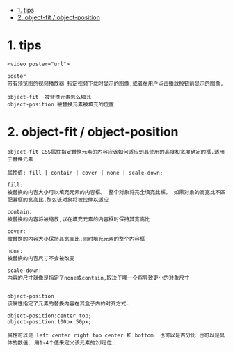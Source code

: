<!-- TOC -->

- [1. tips](#1-tips)
- [2. object-fit / object-position](#2-object-fit--object-position)

<!-- /TOC -->

# 1. tips

    
    <video poster="url">
    
    poster
    带有预览图的视频播放器 指定视频下载时显示的图像,或者在用户点击播放按钮前显示的图像.

    object-fit  被替换元素怎么填充
    object-position 被替换元素被填充的位置

# 2. object-fit / object-position


    object-fit CSS属性指定替换元素的内容应该如何适应到其使用的高度和宽度确定的框.适用于替换元素

    属性值: fill | contain | cover | none | scale-down;

    fill:
    被替换的内容大小可以填充元素的内容框。 整个对象将完全填充此框。 如果对象的高宽比不匹配其框的宽高比,那么该对象将被拉伸以适应
    
    contain:
    被替换的内容将被缩放,以在填充元素的内容框时保持其宽高比

    cover:
    被替换的内容大小保持其宽高比,同时填充元素的整个内容框

    none:
    被替换的内容尺寸不会被改变

    scale-down:
    内容的尺寸就像是指定了none或contain,取决于哪一个将导致更小的对象尺寸


    object-position
    该属性指定了元素的替换内容在其盒子内的对齐方式.

    object-position:center top;
    object-position:100px 50px;
    
    属性可以是 left center right top center 和 bottom  也可以是百分比 也可以是具体的数值. 用1-4个值来定义该元素的2d定位.